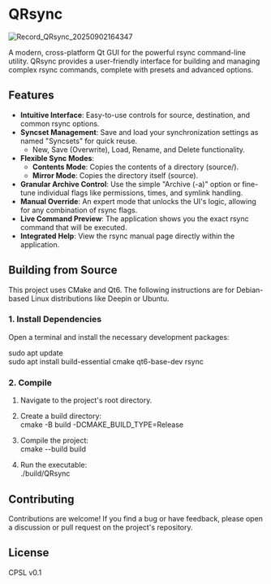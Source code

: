 # **QRsync**

![Record_QRsync_20250902164347](https://github.com/user-attachments/assets/6de5f1b2-9222-47dd-ba66-575d06e76491)

A modern, cross-platform Qt GUI for the powerful rsync command-line utility. QRsync provides a user-friendly interface for building and managing complex rsync commands, complete with presets and advanced options.

## **Features**

* **Intuitive Interface**: Easy-to-use controls for source, destination, and common rsync options.  
* **Syncset Management**: Save and load your synchronization settings as named "Syncsets" for quick reuse.  
  * New, Save (Overwrite), Load, Rename, and Delete functionality.  
* **Flexible Sync Modes**:  
  * **Contents Mode**: Copies the contents of a directory (source/).  
  * **Mirror Mode**: Copies the directory itself (source).  
* **Granular Archive Control**: Use the simple "Archive (-a)" option or fine-tune individual flags like permissions, times, and symlink handling.  
* **Manual Override**: An expert mode that unlocks the UI's logic, allowing for any combination of rsync flags.  
* **Live Command Preview**: The application shows you the exact rsync command that will be executed.  
* **Integrated Help**: View the rsync manual page directly within the application.

## **Building from Source**

This project uses CMake and Qt6. The following instructions are for Debian-based Linux distributions like Deepin or Ubuntu.

### **1\. Install Dependencies**

Open a terminal and install the necessary development packages:

sudo apt update  
sudo apt install build-essential cmake qt6-base-dev rsync

### **2\. Compile**

1. Navigate to the project's root directory.  
2. Create a build directory:  
   cmake \-B build \-DCMAKE\_BUILD\_TYPE=Release

3. Compile the project:  
   cmake \--build build

4. Run the executable:  
   ./build/QRsync

## **Contributing**

Contributions are welcome! If you find a bug or have feedback, please open a discussion or pull request on the project's repository.

## **License**

CPSL v0.1
